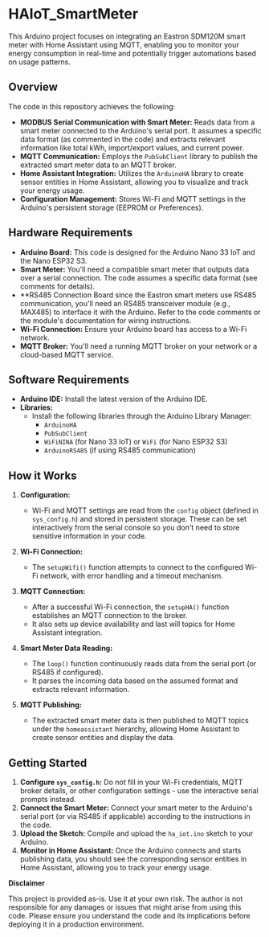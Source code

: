 # HAIoT_SmartMeter

This Arduino project focuses on integrating an Eastron SDM120M smart meter with Home Assistant using MQTT, enabling you to monitor your energy consumption in real-time and potentially trigger automations based on usage patterns.

## Overview

The code in this repository achieves the following:

* **MODBUS Serial Communication with Smart Meter:** Reads data from a smart meter connected to the Arduino's serial port. It assumes a specific data format (as commented in the code) and extracts relevant information like total kWh, import/export values, and current power.
* **MQTT Communication:** Employs the `PubSubClient` library to publish the extracted smart meter data to an MQTT broker.
* **Home Assistant Integration:**  Utilizes the `ArduinoHA` library to create sensor entities in Home Assistant, allowing you to visualize and track your energy usage.
* **Configuration Management:**  Stores Wi-Fi and MQTT settings in the Arduino's persistent storage (EEPROM or Preferences).

## Hardware Requirements

* **Arduino Board:** This code is designed for the Arduino Nano 33 IoT and the Nano ESP32 S3.
* **Smart Meter:** You'll need a compatible smart meter that outputs data over a serial connection. The code assumes a specific data format (see comments for details). 
* **RS485 Connection Board since the Eastron smart meters use RS485 communication, you'll need an RS485 transceiver module (e.g., MAX485) to interface it with the Arduino. Refer to the code comments or the module's documentation for wiring instructions.
* **Wi-Fi Connection:** Ensure your Arduino board has access to a Wi-Fi network.
* **MQTT Broker:**  You'll need a running MQTT broker on your network or a cloud-based MQTT service.

## Software Requirements

* **Arduino IDE:** Install the latest version of the Arduino IDE.
* **Libraries:**
   * Install the following libraries through the Arduino Library Manager:
     * `ArduinoHA`
     * `PubSubClient`
     * `WiFiNINA` (for Nano 33 IoT) or `WiFi` (for Nano ESP32 S3)
     * `ArduinoRS485` (if using RS485 communication)

## How it Works

1. **Configuration:**
   * Wi-Fi and MQTT settings are read from the `config` object (defined in `sys_config.h`) and stored in persistent storage.  These can be set interactively from the serial console so you don't need to store sensitive information in your code.

2. **Wi-Fi Connection:**
   * The `setupWifi()` function attempts to connect to the configured Wi-Fi network, with error handling and a timeout mechanism.

3. **MQTT Connection:**
   * After a successful Wi-Fi connection, the `setupHA()` function establishes an MQTT connection to the broker.
   * It also sets up device availability and last will topics for Home Assistant integration.

4. **Smart Meter Data Reading:**
   * The `loop()` function continuously reads data from the serial port (or RS485 if configured).
   * It parses the incoming data based on the assumed format and extracts relevant information.

5. **MQTT Publishing:**
   * The extracted smart meter data is then published to MQTT topics under the `homeassistant` hierarchy, allowing Home Assistant to create sensor entities and display the data.

## Getting Started

1. **Configure `sys_config.h`:** Do not fill in your Wi-Fi credentials, MQTT broker details, or other configuration settings - use the interactive serial prompts instead.
2. **Connect the Smart Meter:** Connect your smart meter to the Arduino's serial port (or via RS485 if applicable) according to the instructions in the code.
3. **Upload the Sketch:** Compile and upload the `ha_iot.ino` sketch to your Arduino.
4. **Monitor in Home Assistant:** Once the Arduino connects and starts publishing data, you should see the corresponding sensor entities in Home Assistant, allowing you to track your energy usage.

**Disclaimer**

This project is provided as-is. Use it at your own risk. The author is not responsible for any damages or issues that might arise from using this code. Please ensure you understand the code and its implications before deploying it in a production environment.
